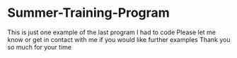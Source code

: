 # Summer-Training-Program
This is just one example of the last program I had to code
Please let me know or get in contact with me if you would like further examples 
Thank you so much for your time
